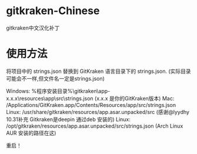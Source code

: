 # gitkraken-Chinese
gitkraken中文汉化补丁
# 使用方法

将项目中的 strings.json 替换到 GitKraken 语言目录下的 strings.json.
(实际目录可能会不一样,但文件名一定是strings.json)

Windows: %程序安装目录%\gitkraken\app-x.x.x\resources\app\src\strings.json (x.x.x 是你的GitKraken版本)
Mac: /Applications/GitKraken.app/Contents/Resources/app/src/strings.json
Linux: /usr/share/gitkraken/resources/app.asar.unpacked/src (感谢@lyydhy 10.31补充 Gitkraken是deepin 通过deb 安装的)
Linux: /opt/gitkraken/resources/app.asar.unpacked/src/strings.json (Arch Linux AUR 安装的路径在这)

重启！

